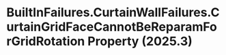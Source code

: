 # BuiltInFailures.CurtainWallFailures.CurtainGridFaceCannotBeReparamForGridRotation Property (2025.3)

﻿